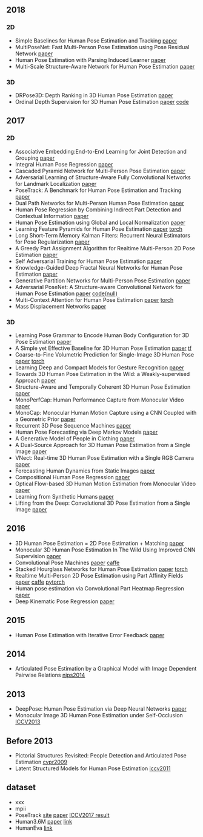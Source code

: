 

## 2018
### 2D
- Simple Baselines for Human Pose Estimation and Tracking [paper](https://arxiv.org/pdf/1804.06208.pdf)
- MultiPoseNet: Fast Multi-Person Pose Estimation using Pose Residual Network [paper](https://arxiv.org/pdf/1807.04067.pdf)
- Human Pose Estimation with Parsing Induced Learner [paper](http://openaccess.thecvf.com/content_cvpr_2018/papers/Nie_Human_Pose_Estimation_CVPR_2018_paper.pdf)
- Multi-Scale Structure-Aware Network for Human Pose Estimation [paper](https://arxiv.org/pdf/1803.09894.pdf)
### 3D
- DRPose3D: Depth Ranking in 3D Human Pose Estimation [paper](https://www.ijcai.org/proceedings/2018/0136.pdf)
- Ordinal Depth Supervision for 3D Human Pose Estimation [paper](http://openaccess.thecvf.com/content_cvpr_2018/papers/Pavlakos_Ordinal_Depth_Supervision_CVPR_2018_paper.pdf) [code](https://github.com/geopavlakos/ordinal-pose3d)
## 2017
### 2D
- Associative Embedding:End-to-End Learning for Joint Detection and Grouping [paper](https://arxiv.org/pdf/1611.05424.pdf)
- Integral Human Pose Regression [paper](https://arxiv.org/pdf/1711.08229.pdf)
- Cascaded Pyramid Network for Multi-Person Pose Estimation [paper](https://arxiv.org/pdf/1711.07319.pdf)
- Adversarial Learning of Structure-Aware Fully Convolutional Networks for Landmark Localization [paper](https://arxiv.org/pdf/1711.00253.pdf) 
- PoseTrack: A Benchmark for Human Pose Estimation and Tracking [paper](https://arxiv.org/pdf/1710.10000.pdf)
- Dual Path Networks for Multi-Person Human Pose Estimation [paper](https://arxiv.org/pdf/1710.10192.pdf)
- Human Pose Regression by Combining Indirect Part Detection and Contextual Information [paper](https://arxiv.org/pdf/1710.02322.pdf)
- Human Pose Estimation using Global and Local Normalization [paper](https://arxiv.org/pdf/1709.07220.pdf)
- Learning Feature Pyramids for Human Pose Estimation [paper](https://arxiv.org/pdf/1708.01101.pdf) [torch](https://github.com/bearpaw/PyraNet)
- Long Short-Term Memory Kalman Filters: Recurrent Neural Estimators for Pose Regularization [paper](https://arxiv.org/pdf/1708.01885.pdf)
- A Greedy Part Assignment Algorithm for Realtime Multi-Person 2D Pose Estimation [paper](https://arxiv.org/ftp/arxiv/papers/1708/1708.09182.pdf)
- Self Adversarial Training for Human Pose Estimation [paper](https://arxiv.org/pdf/1707.02439.pdf)
- Knowledge-Guided Deep Fractal Neural Networks for Human Pose Estimation [paper](https://arxiv.org/pdf/1705.02407.pdf)
- Generative Partition Networks for Multi-Person Pose Estimation [paper](https://arxiv.org/pdf/1705.07422.pdf)
- Adversarial PoseNet: A Structure-aware Convolutional Network for Human Pose Estimation [paper](https://arxiv.org/pdf/1705.00389.pdf) [code(null)](https://github.com/Captain-Xiong/Adversarial-PoseNet)
- Multi-Context Attention for Human Pose Estimation [paper](https://arxiv.org/pdf/1702.07432.pdf) [torch](https://github.com/bearpaw/pose-attention)
- Mass Displacement Networks [paper](https://arxiv.org/pdf/1708.03816.pdf)

### 3D
- Learning Pose Grammar to Encode Human Body Configuration for 3D Pose Estimation [paper](https://arxiv.org/pdf/1710.06513.pdf)
- A Simple yet Effective Baseline for 3D Human Pose Estimation [paper](https://arxiv.org/pdf/1705.03098.pdf) [tf](https://github.com/una-dinosauria/3d-pose-baseline)
- Coarse-to-Fine Volumetric Prediction for Single-Image 3D Human Pose [paper](https://arxiv.org/pdf/1611.07828.pdf) [torch](https://github.com/geopavlakos/c2f-vol-train)
- Learning Deep and Compact Models for Gesture Recognition [paper](https://arxiv.org/pdf/1712.10136.pdf)
- Towards 3D Human Pose Estimation in the Wild: a Weakly-supervised Approach [paper](https://arxiv.org/pdf/1704.02447.pdf)
- Structure-Aware and Temporally Coherent 3D Human Pose Estimation [paper](https://arxiv.org/pdf/1711.09250.pdf)
- MonoPerfCap: Human Performance Capture from Monocular Video [paper](https://arxiv.org/pdf/1708.02136.pdf)
- MonoCap: Monocular Human Motion Capture using a CNN Coupled with a Geometric Prior [paper](https://arxiv.org/pdf/1701.02354.pdf)
- Recurrent 3D Pose Sequence Machines [paper](https://arxiv.org/pdf/1707.09695.pdf)
- Human Pose Forecasting via Deep Markov Models [paper](https://arxiv.org/pdf/1707.09240.pdf)
- A Generative Model of People in Clothing [paper](https://arxiv.org/pdf/1705.04098.pdf)
- A Dual-Source Approach for 3D Human Pose Estimation from a Single Image [paper](https://arxiv.org/pdf/1705.02883.pdf)
- VNect: Real-time 3D Human Pose Estimation with a Single RGB Camera [paper](https://arxiv.org/pdf/1705.01583.pdf)
- Forecasting Human Dynamics from Static Images [paper](https://arxiv.org/pdf/1704.03432.pdf)
- Compositional Human Pose Regression [paper](https://arxiv.org/pdf/1704.00159.pdf)
- Optical Flow-based 3D Human Motion Estimation from Monocular Video [paper](https://arxiv.org/pdf/1703.00177.pdf)
- Learning from Synthetic Humans [paper](https://arxiv.org/pdf/1701.01370.pdf)
- Lifting from the Deep: Convolutional 3D Pose Estimation from a Single Image [paper](https://arxiv.org/pdf/1701.00295.pdf)


## 2016
- 3D Human Pose Estimation = 2D Pose Estimation + Matching [paper](https://arxiv.org/pdf/1612.06524.pdf)
- Monocular 3D Human Pose Estimation In The Wild Using Improved CNN Supervision [paper](https://arxiv.org/pdf/1611.09813.pdf)
- Convolutional Pose Machines [paper](https://arxiv.org/pdf/1602.00134v4.pdf) [caffe](https://github.com/shihenw/convolutional-pose-machines-release)
- Stacked Hourglass Networks for Human Pose Estimation [paper](https://arxiv.org/pdf/1603.06937.pdf) [torch](https://github.com/anewell/pose-hg-train)
- Realtime Multi-Person 2D Pose Estimation using Part Affinity Fields [paper](https://arxiv.org/pdf/1611.08050.pdf) [caffe](https://github.com/ZheC/Realtime_Multi-Person_Pose_Estimation) [pytorch](https://github.com/tensorboy/pytorch_Realtime_Multi-Person_Pose_Estimation)
- Human pose estimation via Convolutional Part Heatmap Regression [paper](https://arxiv.org/pdf/1609.01743.pdf)
- Deep Kinematic Pose Regression [paper](https://arxiv.org/pdf/1609.05317.pdf)

## 2015
- Human Pose Estimation with Iterative Error Feedback [paper](https://arxiv.org/pdf/1507.06550.pdf)

## 2014
- Articulated Pose Estimation by a Graphical Model with Image Dependent Pairwise Relations [nips2014]()

## 2013
- DeepPose: Human Pose Estimation via Deep Neural Networks [paper](https://arxiv.org/pdf/1312.4659.pdf)
- Monocular Image 3D Human Pose Estimation under Self-Occlusion [ICCV2013](https://www.cv-foundation.org/openaccess/content_iccv_2013/papers/Radwan_Monocular_Image_3D_2013_ICCV_paper.pdf)

## Before 2013
- Pictorial Structures Revisited: People Detection and Articulated Pose Estimation [cvpr2009]()
- Latent Structured Models for Human Pose Estimation [iccv2011](http://vision.imar.ro/human3.6m/ils_iccv11.pdf)

## dataset
- xxx
- mpii
- PoseTrack [site](https://posetrack.net/) [paper](https://arxiv.org/pdf/1710.10000.pdf) [ICCV2017 result](https://posetrack.net/workshops/iccv2017/posetrack-challenge-results.html)
- Human3.6M [paper](http://vision.imar.ro/human3.6m/pami-h36m.pdf) [link](https://vision.imar.ro/human3.6m/)
- HumanEva [link](http://humaneva.is.tue.mpg.de/)
